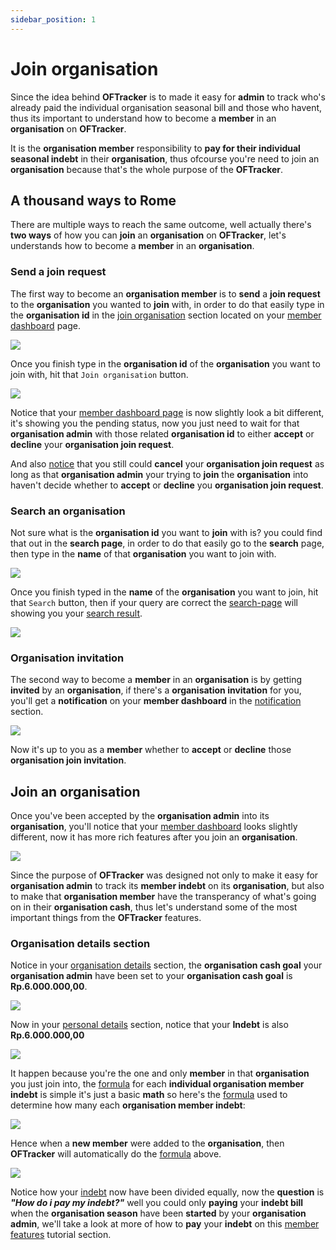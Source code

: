 ```yaml
---
sidebar_position: 1
---
```


# Join organisation

Since the idea behind **OFTracker** is to made it easy for **admin** to track who's already paid the individual organisation seasonal bill and those who havent, thus its important to understand how to become a **member** in an **organisation** on **OFTracker**.

It is the **organisation member** responsibility to **pay for their individual seasonal indebt** in their **organisation**, thus ofcourse you're need to join an **organisation** because that's the whole purpose of the **OFTracker**.

## A thousand ways to Rome

There are multiple ways to reach the same outcome, well actually there's **two ways** of how you can **join** an **organisation** on **OFTracker**, let's understands how to become a **member** in an **organisation**.

### Send a join request

The first way to become an **organisation member** is to **send** a **join request** to the **organisation** you wanted to **join** with, in order to do that easily type in the **organisation id** in the [join organisation](#member-dashboard-page) section located on your [member dashboard](#member-dashboard-page) page.

<img src="/img/docs-img-member/join-organisation/join-organisation-1.jpg" id="member-dashboard-page"/>

Once you finish type in the **organisation id** of the **organisation** you want to join with, hit that `Join organisation` button.

<img src="/img/docs-img-member/join-organisation/join-organisation-2.jpg" id="pending-request"/>

Notice that your [member dashboard page](#member-dashboard-page) is now slightly look a bit different, it's showing you the pending status, now you just need to wait for that **organisation admin** with those related **organisation id** to either **accept** or **decline** your **organisation join request**.

And also [notice](#pending-request) that you still could **cancel** your **organisation join request** as long as that **organisation admin** your trying to **join** the **organisation** into haven't decide whether to **accept** or **decline** you **organisation join request**.

### Search an organisation

Not sure what is the **organisation id** you want to **join** with is? you could find that out in the **search page**, in order to do that easily go to the **search** page, then type in the **name** of that **organisation** you want to join with.

<img src="/img/docs-img-member/join-organisation/join-organisation-3.jpg" id="search-page"/>

Once you finish typed in the **name** of the **organisation** you want to join, hit that `Search` button, then if your query are correct the [search-page](#search-page) will showing you your [search result](#search-result).

<img src="/img/docs-img-member/join-organisation/join-organisation-4.jpg" id="search-result"/>

### Organisation invitation

The second way to become a **member** in an **organisation** is by getting **invited** by an **organisation**, if there's a **organisation invitation** for you, you'll get a **notification** on your **member dashboard** in the [notification](#notification-section) section.

<img src="/img/docs-img-member/join-organisation/join-organisation-5.jpg" id="notification-section"/>

Now it's up to you as a **member** whether to **accept** or **decline** those **organisation join invitation**.

## Join an organisation

Once you've been accepted by the **organisation admin** into its **organisation**, you'll notice that your [member dashboard](#member-dashboard) looks slightly different, now it has more rich features after you join an **organisation**.

<img src="/img/docs-img-member/join-organisation/join-organisation-6.jpg" id="member-dashboard"/>

Since the purpose of **OFTracker** was designed not only to make it easy for **organisation admin** to track its **member indebt** on its **organisation**, but also to make that **organisation member** have the transperancy of what's going on in their **organisation cash**, thus let's understand some of the most important things from the **OFTracker** features.

### Organisation details section

Notice in your [organisation details](#organisaion-details-section) section, the **organisation cash goal** your **organisation admin** have been set to your **organisation cash goal** is **Rp.6.000.000,00**.

<img src="/img/docs-img-member/join-organisation/join-organisation-7.jpg" id="organisation-details-section"/>

Now in your [personal details](#personal-details-section) section, notice that your **Indebt** is also **Rp.6.000.000,00**

<img src="/img/docs-img-member/join-organisation/join-organisation-8.jpg" id="personal-details-section"/>

It happen because you're the one and only **member** in that **organisation** you just join into, the [formula](#member-indebt-formula) for each **individual organisation member indebt** is simple it's just a basic **math** so here's the [formula](#member-indebt-formula) used to determine how many each **organisation member indebt**:

<img src="/img/docs-img-member/join-organisation/OFTracker-member-indebt-formula.jpg" id="member-indebt-formula"/>

Hence when a **new member** were added to the **organisation**, then **OFTracker** will automatically do the [formula](#member-indebt-formula) above.

<img src="/img/docs-img-member/join-organisation/join-organisation-9.jpg" id="divided"/>

Notice how your [indebt](#divided) now have been divided equally, now the **question** is ***"How do i pay my indebt?"*** well you could only **paying** your **indebt bill** when the **organisation season** have been **started** by your **organisation admin**, we'll take a look at more of how to **pay** your **indebt** on this [member features](#member-features) tutorial section.